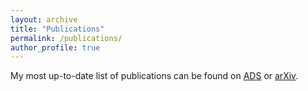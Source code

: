 ```yaml
---
layout: archive
title: "Publications"
permalink: /publications/
author_profile: true
---
```

My most up-to-date list of publications can be found on [ADS](https://ui.adsabs.harvard.edu/user/libraries/8zUtfV-GT9KVqGIFMyOYVw) or [arXiv](https://arxiv.org/search/astro-ph?searchtype=author&query=Laroche,+A).